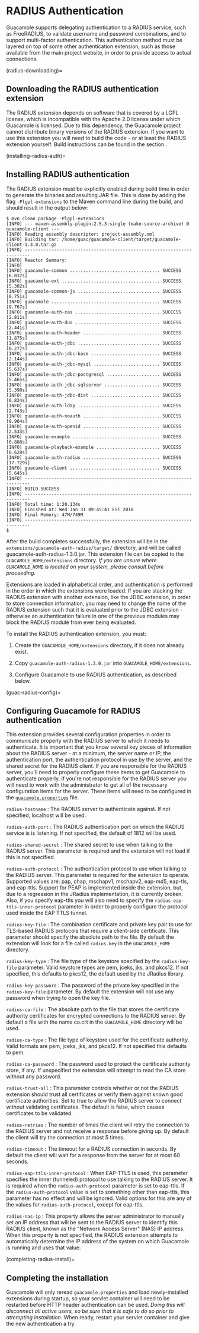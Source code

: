 RADIUS Authentication
=====================

Guacamole supports delegating authentication to a RADIUS service, such as
FreeRADIUS, to validate username and password combinations, and to support
multi-factor authentication. This authentication method must be layered on top
of some other authentication extension, such as those available from the main
project website, in order to provide access to actual connections.

(radius-downloading)=

Downloading the RADIUS authentication extension
-----------------------------------------------

The RADIUS extension depends on software that is covered by a LGPL license,
which is incompatible with the Apache 2.0 license under which Guacamole is
licensed. Due to this dependency, the Guacamole project cannot distribute
binary versions of the RADIUS extension. If you want to use this extension you
will need to build the code - or at least the RADIUS extension yourself. Build
instructions can be found in the section [](installing-guacamole).

(installing-radius-auth)=

Installing RADIUS authentication
--------------------------------

The RADIUS extension must be explicitly enabled during build time in order to
generate the binaries and resulting JAR file. This is done by adding the flag
`-Plgpl-extensions` to the Maven command line during the build, and should
result in the output below:

```console
$ mvn clean package -Plgpl-extensions
[INFO] --- maven-assembly-plugin:2.5.3:single (make-source-archive) @ guacamole-client ---
[INFO] Reading assembly descriptor: project-assembly.xml
[INFO] Building tar: /home/guac/guacamole-client/target/guacamole-client-1.3.0.tar.gz
[INFO] ------------------------------------------------------------------------
[INFO] Reactor Summary:
[INFO] 
[INFO] guacamole-common .................................. SUCCESS [6.037s]
[INFO] guacamole-ext ..................................... SUCCESS [5.382s]
[INFO] guacamole-common-js ............................... SUCCESS [0.751s]
[INFO] guacamole ......................................... SUCCESS [9.767s]
[INFO] guacamole-auth-cas ................................ SUCCESS [2.811s]
[INFO] guacamole-auth-duo ................................ SUCCESS [2.441s]
[INFO] guacamole-auth-header ............................. SUCCESS [1.875s]
[INFO] guacamole-auth-jdbc ............................... SUCCESS [0.277s]
[INFO] guacamole-auth-jdbc-base .......................... SUCCESS [2.144s]
[INFO] guacamole-auth-jdbc-mysql ......................... SUCCESS [5.637s]
[INFO] guacamole-auth-jdbc-postgresql .................... SUCCESS [5.465s]
[INFO] guacamole-auth-jdbc-sqlserver ..................... SUCCESS [5.398s]
[INFO] guacamole-auth-jdbc-dist .......................... SUCCESS [0.824s]
[INFO] guacamole-auth-ldap ............................... SUCCESS [2.743s]
[INFO] guacamole-auth-noauth ............................. SUCCESS [0.964s]
[INFO] guacamole-auth-openid ............................. SUCCESS [2.533s]
[INFO] guacamole-example ................................. SUCCESS [0.888s]
[INFO] guacamole-playback-example ........................ SUCCESS [0.628s]
[INFO] guacamole-auth-radius ............................. SUCCESS [17.729s]
[INFO] guacamole-client .................................. SUCCESS [5.645s]
[INFO] ------------------------------------------------------------------------
[INFO] BUILD SUCCESS
[INFO] ------------------------------------------------------------------------
[INFO] Total time: 1:20.134s
[INFO] Finished at: Wed Jan 31 09:45:41 EST 2018
[INFO] Final Memory: 47M/749M
[INFO] ------------------------------------------------------------------------
$
```

After the build completes successfully, the extension will be in the
`extensions/guacamole-auth-radius/target/` directory, and will be called
guacamole-auth-radius-1.3.0.jar. This extension file can be copied to the
`GUACAMOLE_HOME/extensions` directory. *If you are unsure where
`GUACAMOLE_HOME` is located on your system, please consult
[](configuring-guacamole) before proceeding.*

Extensions are loaded in alphabetical order, and authentication is performed in
the order in which the extensions were loaded. If you are stacking the RADIUS
extension with another extension, like the JDBC extension, in order to store
connection information, you may need to change the name of the RADIUS extension
such that it is evaluated prior to the JDBC extension - otherwise an
authentication failure in one of the previous modules may block the RADIUS
module from ever being evaluated.

To install the RADIUS authentication extension, you must:

1. Create the `GUACAMOLE_HOME/extensions` directory, if it does not already
   exist.

2. Copy `guacamole-auth-radius-1.3.0.jar` into `GUACAMOLE_HOME/extensions`.

3. Configure Guacamole to use RADIUS authentication, as described below.

(guac-radius-config)=

Configuring Guacamole for RADIUS authentication
-----------------------------------------------

This extension provides several configuration properties in order to
communicate properly with the RADIUS server to which it needs to authenticate.
It is important that you know several key pieces of information about the
RADIUS server - at a minimum, the server name or IP, the authentication port,
the authentication protocol in use by the server, and the shared secret for the
RADIUS client. If you are responsible for the RADIUS server, you'll need to
properly configure these items to get Guacamole to authenticate properly. If
you're not responsible for the RADIUS server you will need to work with the
administrator to get all of the necessary configuration items for the server.
These items will need to be configured in the
[`guacamole.properties`](initial-setup) file.

`radius-hostname`
: The RADIUS server to authenticate against. If not specified, localhost will
  be used.

`radius-auth-port`
: The RADIUS authentication port on which the RADIUS service is is listening.
  If not specified, the default of 1812 will be used.

`radius-shared-secret`
: The shared secret to use when talking to the RADIUS server. This parameter is
  required and the extension will not load if this is not specified.

`radius-auth-protocol`
: The authentication protocol to use when talking to the RADIUS server. This
  parameter is required for the extension to operate. Supported values are:
  pap, chap, mschapv1, mschapv2, eap-md5, eap-tls, and eap-ttls. Support for
  PEAP is implemented inside the extension, but, due to a regression in the
  JRadius implementation, it is currently broken. Also, if you specify eap-ttls
  you will also need to specify the `radius-eap-ttls-inner-protocol` parameter
  in order to properly configure the protocol used inside the EAP TTLS tunnel.

`radius-key-file`
: The combination certificate and private key pair to use for TLS-based RADIUS
  protocols that require a client-side certificate. This parameter should specify
  the absolute path to the file. By default the extension will look for a file
  called `radius.key` in the `GUACAMOLE_HOME` directory.

`radius-key-type`
: The file type of the keystore specified by the `radius-key-file` parameter.
  Valid keystore types are pem, jceks, jks, and pkcs12. If not specified, this
  defaults to pkcs12, the default used by the JRadius library.

`radius-key-password`
: The password of the private key specified in the `radius-key-file` parameter.
  By default the extension will not use any password when trying to open the
  key file.

`radius-ca-file`
: The absolute path to the file that stores the certificate authority
  certificates for encrypted connections to the RADIUS server. By default a
  file with the name ca.crt in the `GUACAMOLE_HOME` directory will be used.

`radius-ca-type`
: The file type of keystore used for the certificate authority. Valid formats
  are pem, jceks, jks, and pkcs12. If not specified this defaults to pem.

`radius-ca-password`
: The password used to protect the certificate authority store, if any.  If
  unspecified the extension will attempt to read the CA store without any
  password.

`radius-trust-all`
: This parameter controls whether or not the RADIUS extension should trust all
  certificates or verify them against known good certificate authorities. Set
  to true to allow the RADIUS server to connect without validating
  certificates. The default is false, which causes certificates to be
  validated.

`radius-retries`
: The number of times the client will retry the connection to the RADIUS server
  and not receive a response before giving up. By default the client will try
  the connection at most 5 times.

`radius-timeout`
: The timeout for a RADIUS connection in seconds. By default the client will
  wait for a response from the server for at most 60 seconds.

`radius-eap-ttls-inner-protocol`
: When EAP-TTLS is used, this parameter specifies the inner (tunneled) protocol
  to use talking to the RADIUS server. It is required when the
  `radius-auth-protocol` parameter is set to eap-ttls. If the
  `radius-auth-protocol` value is set to something other than eap-ttls, this
  parameter has no effect and will be ignored. Valid options for this are any of
  the values for `radius-auth-protocol`, except for eap-ttls.

`radius-nas-ip`
: This property allows the server administrator to manually set an IP address
  that will be sent to the RADIUS server to identify this RADIUS client, known
  as the "Network Access Server" (NAS) IP address. When this property is not
  specified, the RADIUS extension attempts to automatically determine the IP
  address of the system on which Guacamole is running and uses that value.

(completing-radius-install)=

Completing the installation
---------------------------

Guacamole will only reread `guacamole.properties` and load newly-installed
extensions during startup, so your servlet container will need to be restarted
before HTTP header authentication can be used.  *Doing this will disconnect all
active users, so be sure that it is safe to do so prior to attempting
installation.* When ready, restart your servlet container and give the new
authentication a try.


